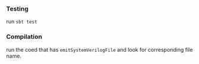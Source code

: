### Testing
run `sbt test`

### Compilation
run the coed that has `emitSystemVerilogFile` and look for corresponding file name.